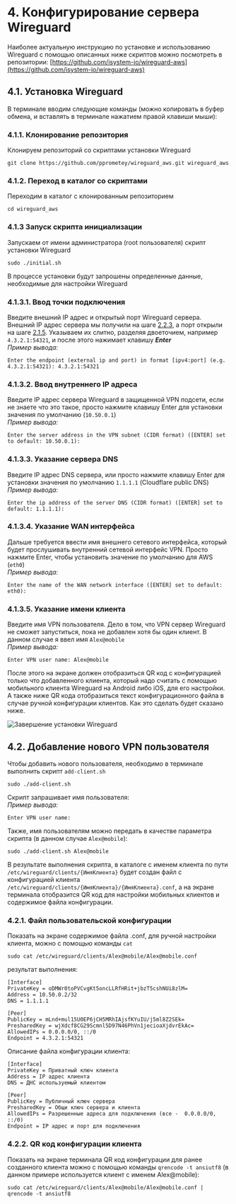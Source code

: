 # 4. Конфигурирование сервера Wireguard

Наиболее актуальную инструкцию по установке и использованию Wireguard с помощью описанных ниже скриптов можно посмотреть в репозитории: [https://github.com/isystem-io/wireguard-aws](https://github.com/isystem-io/wireguard-aws)

## 4.1. Установка Wireguard
В терминале вводим следующие команды (можно копировать в буфер обмена, и вставлять в терминале нажатием правой клавиши мыши):

### 4.1.1. Клонирование репозитория
Клонируем репозиторий со скриптами установки Wireguard
```
git clone https://github.com/pprometey/wireguard_aws.git wireguard_aws
```
### 4.1.2. Переход в каталог со скриптами
Переходим в каталог с клонированным репозиторием 
```
cd wireguard_aws
```

### 4.1.3  Запуск скрипта инициализации 
Запускаем от имени администратора (root пользователя) скрипт установки Wireguard
```
sudo ./initial.sh
```
В процессе установки будут запрошены определенные данные, необходимые для настройки Wireguard

### 4.1.3.1. Ввод точки подключения
Введите внешний IP адрес и открытый порт Wireguard сервера. Внешний IP адрес сервера мы получили на шаге [2.2.3](create-aws-instance.html#_2-2-3-обзор-резуnьтатов-создания-внешнего-ip-адреса), а порт открыли на шаге [2.1.5](create-aws-instance.html#_2-1-5-открытие-портов). Указываем их слитно, разделяя двоеточием, например `4.3.2.1:54321`, и после этого нажимает клавишу ***Enter***  
*Пример вывода:*
```
Enter the endpoint (external ip and port) in format [ipv4:port] (e.g. 4.3.2.1:54321): 4.3.2.1:54321
```

### 4.1.3.2. Ввод внутреннего IP адреса
Введите IP адрес сервера Wireguard в защищенной VPN подсети, если не знаете что это такое, просто нажмите клавишу Enter для установки значения по умолчанию (`10.50.0.1`)  
*Пример вывода:*
```
Enter the server address in the VPN subnet (CIDR format) ([ENTER] set to default: 10.50.0.1):
```

### 4.1.3.3. Указание сервера DNS
Введите IP адрес DNS сервера, или просто нажмите клавишу Enter для установки значения по умолчанию `1.1.1.1` (Cloudflare public DNS)  
*Пример вывода:*
```
Enter the ip address of the server DNS (CIDR format) ([ENTER] set to default: 1.1.1.1):
```

### 4.1.3.4. Указание WAN интерфейса
Дальше требуется ввести имя внешнего сетевого интерфейса, который будет прослушивать внутренний сетевой интерфейс VPN. Просто нажмите Enter, чтобы установить значение по умолчанию для AWS (`eth0`)  
*Пример вывода:*
```
Enter the name of the WAN network interface ([ENTER] set to default: eth0):
```

### 4.1.3.5. Указание имени клиента
Введите имя VPN пользователя. Дело в том, что VPN сервер Wireguard не сможет запуститься, пока не добавлен хотя бы один клиент. В данном случае я ввел имя `Alex@mobile`  
*Пример вывода:*
```
Enter VPN user name: Alex@mobile
```
После этого на экране должен отобразиться QR код с конфигурацией только что добавленного клиента, который надо считать с помощью мобильного клиента Wireguard на Android либо iOS, для его настройки. А также ниже QR кода отобразиться текст конфигурационного файла в случае ручной конфигурации клиентов. Как это сделать будет сказано ниже. 

![Завершение установки Wireguard](/images/ru/install1.jpg)

## 4.2. Добавление нового VPN пользователя

Чтобы добавить нового пользователя, необходимо в терминале выполнить скрипт `add-client.sh` 
```
sudo ./add-client.sh
```
Скрипт запрашивает имя пользователя:  
*Пример вывода:*
```
Enter VPN user name: 
```
Также, имя пользователям можно передать в качестве параметра скрипта (в данном случае `Alex@mobile`):
```
sudo ./add-client.sh Alex@mobile
```
В результате выполнения скрипта, в каталоге с именем клиента по пути `/etc/wireguard/clients/{ИмяКлиента}` будет создан файл с конфигурацией клиента `/etc/wireguard/clients/{ИмяКлиента}/{ИмяКлиента}.conf`, а на экране терминала отобразится QR код для настройки мобильных клиентов и содержимое файла конфигурации.

### 4.2.1. Файл пользовательской конфигурации
Показать на экране содержимое файла .conf, для ручной настройки клиента, можно с помощью команды `cat`
```
sudo cat /etc/wireguard/clients/Alex@mobile/Alex@mobile.conf
```
результат выполнения:
```
[Interface]
PrivateKey = oDMWr0toPVCvgKt5oncLLRfHRit+jbzT5cshNUi8zlM=
Address = 10.50.0.2/32
DNS = 1.1.1.1

[Peer]
PublicKey = mLnd+mul15U0EP6jCH5MRhIAjsfKYuIU/j5ml8Z2SEk=
PresharedKey = wjXdcf8CG29Scmnl5D97N46PhVn1jecioaXjdvrEkAc=
AllowedIPs = 0.0.0.0/0, ::/0
Endpoint = 4.3.2.1:54321
```
Описание файла конфигурации клиента:
```
[Interface]
PrivateKey = Приватный ключ клиента
Address = IP адрес клиента
DNS = ДНС используемый клиентом

[Peer]
PublicKey = Публичный ключ сервера
PresharedKey = Общи ключ сервера и клиента
AllowedIPs = Разрешенные адреса для подключения (все -  0.0.0.0/0, ::/0)
Endpoint = IP адрес и порт для подключения
```

### 4.2.2. QR код конфигурации клиента
Показать на экране терминала QR код конфигурации для ранее созданного клиента можно с помощью команды `qrencode -t ansiutf8` (в данном примере используется клиент с именем Alex@mobile):
```
sudo cat /etc/wireguard/clients/Alex@mobile/Alex@mobile.conf | qrencode -t ansiutf8
```